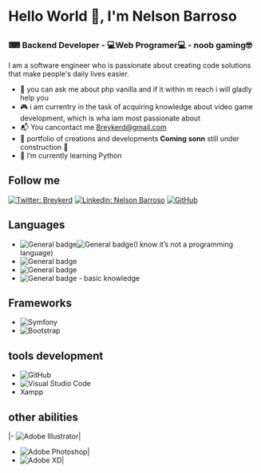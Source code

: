 ## <h1 aling="center"> **Hello World  👋, I'm Nelson Barroso**</h1>



## <h3 aling="center"> ⌨ Backend Developer - 💻Web Programer💻 - noob gaming🤓</h3>

I am a software engineer who is passionate about creating code solutions that make people's daily lives easier.


- 🐘 you can ask me about php vanilla and if it within m reach i will gladly help you 
- :video_game: i am currentry in the task of acquiring knowledge about video game development, which is wha iam most passionate about
- 📬 You cancontact me <a href="mailto:breykerd@gmail.com">Breykerd@gmail.com</a> 
- 💼 portfolio of creations and developments <b>Coming sonn</b> still under construction 🤣
- 🐍 I’m currently learning Python


## Follow me

[![Twitter: Breykerd ](https://img.shields.io/badge/@breykerdnelson-1DA1F2?style=for-the-badge&logo=twitter&logoColor=white)](https://twitter.com/breykerdnelson)
[![Linkedin: Nelson Barroso](https://img.shields.io/badge/nelson&nbsp;Barroso-0077B5?style=for-the-badge&logo=linkedin&logoColor=white)](https://www.linkedin.com/in/nelson-barroso/)
[![GitHub](https://img.shields.io/badge/breykerd-%23121011.svg?style=for-the-badge&logo=github&logoColor=white)](https://github.com/breykerd)

## Languages
- ![General badge](https://img.shields.io/badge/HTML5-E34F26?style=for-the-badge&logo=html5&logoColor=white)![General badge](https://img.shields.io/badge/CSS3-1572B6?style=for-the-badge&logo=css3&logoColor=white)(I know it’s not a programming language)
- ![General badge](https://img.shields.io/badge/PHP-777BB4?style=for-the-badge&logo=php&logoColor=white)
- ![General badge](https://img.shields.io/badge/JavaScript-F7DF1E?style=for-the-badge&logo=javascript&logoColor=black)
- ![General badge](https://img.shields.io/badge/Python-3776AB?style=for-the-badge&logo=python&logoColor=white) - basic knowledge

## Frameworks
- ![Symfony](https://img.shields.io/badge/symfony-%23000000.svg?style=for-the-badge&logo=symfony&logoColor=white)
- ![Bootstrap](https://img.shields.io/badge/bootstrap-%23563D7C.svg?style=for-the-badge&logo=bootstrap&logoColor=white)

## tools development
- ![GitHub](https://img.shields.io/badge/github-%23121011.svg?style=for-the-badge&logo=github&logoColor=white)
- ![Visual Studio Code](https://img.shields.io/badge/Visual%20Studio%20Code-0078d7.svg?style=for-the-badge&logo=visual-studio-code&logoColor=white)
- Xampp

## other abilities
|- ![Adobe Illustrator](https://img.shields.io/badge/adobe%20illustrator-%23FF9A00.svg?style=for-the-badge&logo=adobe%20illustrator&logoColor=white)|
- ![Adobe Photoshop](https://img.shields.io/badge/adobe%20photoshop-%2331A8FF.svg?style=for-the-badge&logo=adobe%20photoshop&logoColor=white)|
- ![Adobe XD](https://img.shields.io/badge/Adobe%20XD-470137?style=for-the-badge&logo=Adobe%20XD&logoColor=#FF61F6)|




